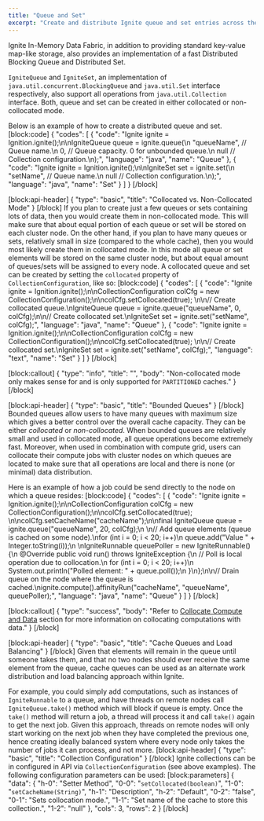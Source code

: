 ```yaml
---
title: "Queue and Set"
excerpt: "Create and distribute Ignite queue and set entries across the cluster."
---
```

Ignite In-Memory Data Fabric, in addition to providing standard key-value map-like storage, also provides an implementation of a fast Distributed Blocking Queue and Distributed Set.

`IgniteQueue` and `IgniteSet`, an implementation of `java.util.concurrent.BlockingQueue` and `java.util.Set` interface respectively,  also support all operations from `java.util.Collection` interface. Both, queue and set can be created in either collocated or non-collocated mode.

Below is an example of how to create a distributed queue and set.
[block:code]
{
  "codes": [
    {
      "code": "Ignite ignite = Ignition.ignite();\n\nIgniteQueue<String> queue = ignite.queue(\n    \"queueName\", // Queue name.\n    0,          // Queue capacity. 0 for unbounded queue.\n    null         // Collection configuration.\n);",
      "language": "java",
      "name": "Queue"
    },
    {
      "code": "Ignite ignite = Ignition.ignite();\n\nIgniteSet<String> set = ignite.set(\n    \"setName\", // Queue name.\n    null       // Collection configuration.\n);",
      "language": "java",
      "name": "Set"
    }
  ]
}
[/block]

[block:api-header]
{
  "type": "basic",
  "title": "Collocated vs. Non-Collocated Mode"
}
[/block]
If you plan to create just a few queues or sets containing lots of data, then you would create them in non-collocated mode. This will make sure that about equal portion of each queue or set will be stored on each cluster node. On the other hand, if you plan to have many queues or sets, relatively small in size (compared to the whole cache), then you would most likely create them in collocated mode. In this mode all queue or set elements will be stored on the same cluster node, but about equal amount of queues/sets will be assigned to every node.
A collocated queue and set can be created by setting the `collocated` property of `CollectionConfiguration`, like so:
[block:code]
{
  "codes": [
    {
      "code": "Ignite ignite = Ignition.ignite();\n\nCollectionConfiguration colCfg = new CollectionConfiguration();\n\ncolCfg.setCollocated(true); \n\n// Create collocated queue.\nIgniteQueue<String> queue = ignite.queue(\"queueName\", 0, colCfg);\n\n// Create collocated set.\nIgniteSet<String> set = ignite.set(\"setName\", colCfg);",
      "language": "java",
      "name": "Queue"
    },
    {
      "code": "Ignite ignite = Ignition.ignite();\n\nCollectionConfiguration colCfg = new CollectionConfiguration();\n\ncolCfg.setCollocated(true); \n\n// Create collocated set.\nIgniteSet<String> set = ignite.set(\"setName\", colCfg);",
      "language": "text",
      "name": "Set"
    }
  ]
}
[/block]

[block:callout]
{
  "type": "info",
  "title": "",
  "body": "Non-collocated mode only makes sense for and is only supported for `PARTITIONED` caches."
}
[/block]

[block:api-header]
{
  "type": "basic",
  "title": "Bounded Queues"
}
[/block]
Bounded queues allow users to have many queues with maximum size which gives a better control over the overall cache capacity. They can be either *collocated* or *non-collocated*. When bounded queues are relatively small and used in collocated mode, all queue operations become extremely fast. Moreover, when used in combination with compute grid, users can collocate their compute jobs with cluster nodes on which queues are located to make sure that all operations are local and there is none (or minimal) data distribution. 

Here is an example of how a job could be send directly to the node on which a queue resides:
[block:code]
{
  "codes": [
    {
      "code": "Ignite ignite = Ignition.ignite();\n\nCollectionConfiguration colCfg = new CollectionConfiguration();\n\ncolCfg.setCollocated(true); \n\ncolCfg.setCacheName(\"cacheName\");\n\nfinal IgniteQueue<String> queue = ignite.queue(\"queueName\", 20, colCfg);\n \n// Add queue elements (queue is cached on some node).\nfor (int i = 0; i < 20; i++)\n    queue.add(\"Value \" + Integer.toString(i));\n \nIgniteRunnable queuePoller = new IgniteRunnable() {\n    @Override public void run() throws IgniteException {\n        // Poll is local operation due to collocation.\n        for (int i = 0; i < 20; i++)\n            System.out.println(\"Polled element: \" + queue.poll());\n    }\n};\n\n// Drain queue on the node where the queue is cached.\nignite.compute().affinityRun(\"cacheName\", \"queueName\", queuePoller);",
      "language": "java",
      "name": "Queue"
    }
  ]
}
[/block]

[block:callout]
{
  "type": "success",
  "body": "Refer to [Collocate Compute and Data](doc:collocate-compute-and-data) section for more information on collocating computations with data."
}
[/block]

[block:api-header]
{
  "type": "basic",
  "title": "Cache Queues and Load Balancing"
}
[/block]
Given that elements will remain in the queue until someone takes them, and that no two nodes should ever receive the same element from the queue, cache queues can be used as an alternate work distribution and load balancing approach within Ignite. 

For example, you could simply add computations, such as instances of `IgniteRunnable` to a queue, and have threads on remote nodes call `IgniteQueue.take()`  method which will block if queue is empty. Once the `take()` method will return a job, a thread will process it and call `take()` again to get the next job. Given this approach, threads on remote nodes will only start working on the next job when they have completed the previous one, hence creating ideally balanced system where every node only takes the number of jobs it can process, and not more.
[block:api-header]
{
  "type": "basic",
  "title": "Collection Configuration"
}
[/block]
Ignite collections can be in configured in API via `CollectionConfiguration` (see above examples). The following configuration parameters can be used:
[block:parameters]
{
  "data": {
    "h-0": "Setter Method",
    "0-0": "`setCollocated(boolean)`",
    "1-0": "`setCacheName(String)`",
    "h-1": "Description",
    "h-2": "Default",
    "0-2": "false",
    "0-1": "Sets collocation mode.",
    "1-1": "Set name of the cache to store this collection.",
    "1-2": "null"
  },
  "cols": 3,
  "rows": 2
}
[/block]